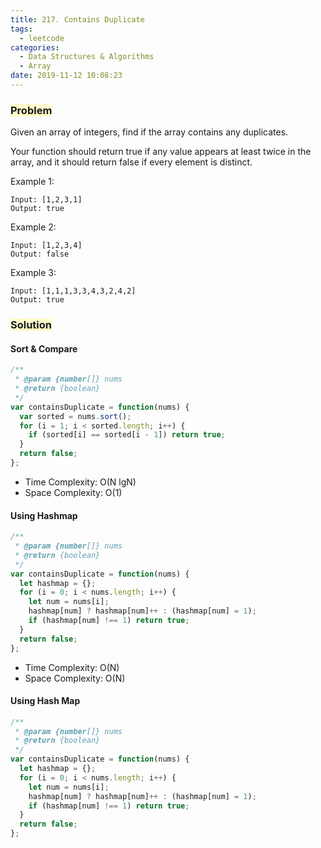 ```yaml
---
title: 217. Contains Duplicate
tags:
  - leetcode
categories:
  - Data Structures & Algorithms
  - Array
date: 2019-11-12 10:08:23
---
```


### <span style="background-color: #FFFBCC"> Problem

Given an array of integers, find if the array contains any duplicates.

Your function should return true if any value appears at least twice in the array, and it should return false if every element is distinct.

<!-- more -->

Example 1:

```
Input: [1,2,3,1]
Output: true
```

Example 2:

```
Input: [1,2,3,4]
Output: false
```

Example 3:

```
Input: [1,1,1,3,3,4,3,2,4,2]
Output: true
```

### <span style="background-color: #FFFBCC"> Solution

#### Sort & Compare

```javascript
/**
 * @param {number[]} nums
 * @return {boolean}
 */
var containsDuplicate = function(nums) {
  var sorted = nums.sort();
  for (i = 1; i < sorted.length; i++) {
    if (sorted[i] == sorted[i - 1]) return true;
  }
  return false;
};
```

- Time Complexity: O(N lgN)
- Space Complexity: O(1)

#### Using Hashmap

```javascript
/**
 * @param {number[]} nums
 * @return {boolean}
 */
var containsDuplicate = function(nums) {
  let hashmap = {};
  for (i = 0; i < nums.length; i++) {
    let num = nums[i];
    hashmap[num] ? hashmap[num]++ : (hashmap[num] = 1);
    if (hashmap[num] !== 1) return true;
  }
  return false;
};
```

- Time Complexity: O(N)
- Space Complexity: O(N)

#### Using Hash Map

```javascript
/**
 * @param {number[]} nums
 * @return {boolean}
 */
var containsDuplicate = function(nums) {
  let hashmap = {};
  for (i = 0; i < nums.length; i++) {
    let num = nums[i];
    hashmap[num] ? hashmap[num]++ : (hashmap[num] = 1);
    if (hashmap[num] !== 1) return true;
  }
  return false;
};
```
